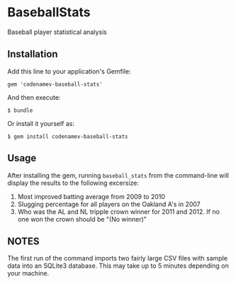 # BaseballStats

Baseball player statistical analysis

## Installation

Add this line to your application's Gemfile:

    gem 'codenamev-baseball-stats'

And then execute:

    $ bundle

Or install it yourself as:

    $ gem install codenamev-baseball-stats

## Usage

After installing the gem, running `baseball_stats` from the command-line will
display the results to the following excersize:

1. Most improved batting average from 2009 to 2010
2. Slugging percentage for all players on the Oakland A's in 2007
3. Who was the AL and NL tripple crown winner for 2011 and 2012.  If no one won
   the crown should be "(No winner)"

## NOTES

The first run of the command imports two fairly large CSV files with sample
data into an SQLite3 database.  This may take up to 5 minutes depending on your machine.
